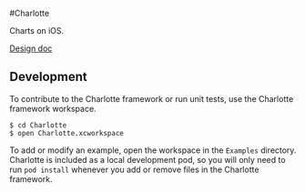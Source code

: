 #Charlotte

Charts on iOS.

[Design doc](https://docs.google.com/a/projectfla.com/document/d/1vwFyKstrgsJuzJs3jsb2AjANCFf3R64l0GqEPxMmUBk/edit)

## Development
To contribute to the Charlotte framework or run unit tests, use the Charlotte framework workspace.
```
$ cd Charlotte
$ open Charlotte.xcworkspace
```

To add or modify an example, open the workspace in the `Examples` directory. Charlotte is included as a local development pod, so you will only need to run `pod install` whenever you add or remove files in the Charlotte framework.